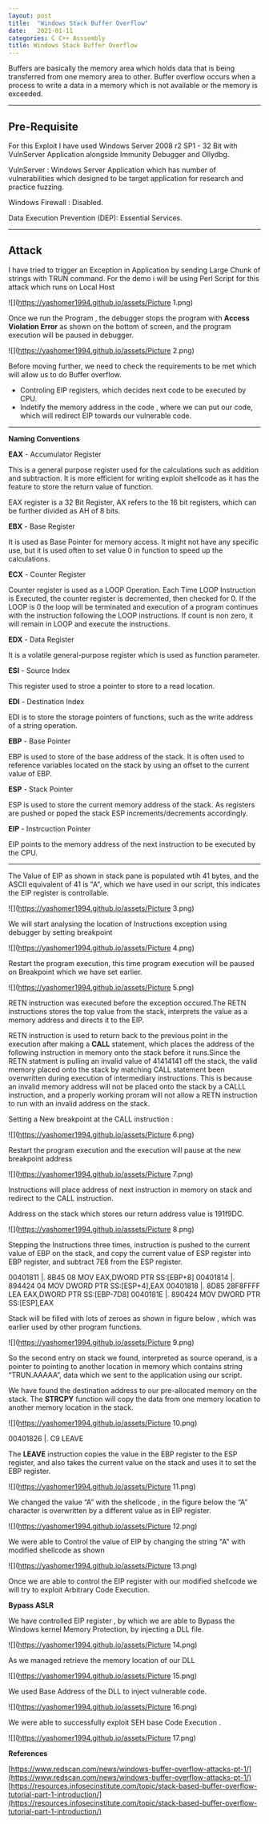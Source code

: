 ```yaml
---
layout: post
title:  "Windows Stack Buffer Overflow"
date:   2021-01-11
categories: C C++ Asssembly
title: Windows Stack Buffer Overflow
---
```


Buffers are basically the memory area which holds data that is being transferred from one memory area to other. Buffer overflow occurs when a process to write a data in a memory which is not available or the memory is exceeded.

---
[](#header-1)**Pre-Requisite**
---

For this Exploit I have used Windows Server 2008 r2 SP1 - 32 Bit with  VulnServer Application alongside Immunity Debugger and Ollydbg.

VulnServer :  Windows Server Application which has number of vulnerabilities which designed to be target application for research and practice fuzzing.

Windows Firewall : Disabled.

Data Execution Prevention (DEP): Essential Services.

---
[](#header-2)**Attack**
---

I have tried to trigger an Exception in Application by sending Large Chunk of strings with TRUN command. For the demo i will be using Perl Script for this attack which runs on Local Host

![](https://yashomer1994.github.io/assets/Picture 1.png)

Once we run the Program , the debugger stops the program with **Access Violation Error** as shown on the bottom of screen, and the program execution will be paused in debugger.

![](https://yashomer1994.github.io/assets/Picture 2.png)

Before moving further, we need to check the requirements to be met which will allow us to do Buffer overflow.

- Controling EIP registers, which decides next code to be executed by CPU.
- Indetify the memory address in the code , where we can put our code, which will redirect EIP towards our vulnerable code.

--- 
**Naming Conventions**

**EAX** - Accumulator Register

This is a general purpose register used for the calculations such as addition and subtraction. It is more efficient for writing exploit shellcode as it has the feature to store the return value of function.

EAX register is a 32 Bit Register, AX refers to the 16 bit registers, which can be further divided as AH of 8 bits.

**EBX** - Base Register

It is used as Base Pointer for memory access. It might not have any specific use, but it is used often to set value 0 in function to speed up the calculations.

**ECX** - Counter Register

Counter register is used as a LOOP Operation. Each Time LOOP Instruction is Executed, the counter register is decremented, then checked for 0. If the LOOP is 0 the loop will be terminated and execution of a program continues with the instruction following the LOOP instructions. If count is non zero, it will remain in LOOP and execute the instructions.

**EDX** - Data Register

It is a volatile general-purpose register which is used as function parameter.

**ESI** - Source Index

This register used to stroe a pointer to store to a read location.

**EDI** - Destination Index

EDI is  to store the storage pointers of functions, such as the write address of a string operation.

**EBP** - Base Pointer

EBP is used to store  of the base address  of the stack.  It is often used to reference variables located on the stack by using an offset to the current value of EBP.

**ESP** - Stack Pointer

ESP is used to store  the current memory address  of the stack. As registers are pushed or  poped  the stack ESP increments/decrements accordingly.

**EIP** - Instrcuction Pointer

EIP points to the memory address of the next instruction to be executed by the CPU.

---

The Value of EIP as shown in stack pane is populated wtih 41 bytes, and the ASCII equivalent of 41 is "A", which we have used in our script, this indicates the EIP register is controllable.


![](https://yashomer1994.github.io/assets/Picture 3.png)

We will start analysing the location of Instructions exception using debugger by setting breakpoint

![](https://yashomer1994.github.io/assets/Picture 4.png)

Restart the program execution, this time program execution will be paused on Breakpoint which we have set earlier.

![](https://yashomer1994.github.io/assets/Picture 5.png)

RETN instruction was executed before the exception occured.The RETN instructions stores the top value from the stack, interprets the value as a
memory address and directs it to the EIP.

RETN instruction is used to return back to the previous point in the execution after making a **CALL** statement, which places the address of the following instruction in memory onto the stack before it runs.Since the RETN statment is pulling an invalid value of 41414141 off the stack, the valid memory placed onto the stack by matching CALL statement been overwritten during execution of intermediary instructions. This is because an invalid memory address will not be placed onto the stack by a CALLL instruction, and a properly working proram will not allow a RETN  instruction to run with an invalid address on the stack. 

Setting a New breakpoint at the CALL instruction :

![](https://yashomer1994.github.io/assets/Picture 6.png)

Restart the program execution and the execution will pause at the new breakpoint address

![](https://yashomer1994.github.io/assets/Picture 7.png)

Instructions will place address of next instruction in memory on stack and redirect to the CALL instruction.

Address on the stack which stores our return address value is 191f9DC.

![](https://yashomer1994.github.io/assets/Picture 8.png)

Stepping the Instructions three times, instruction is pushed to the current value of EBP on the stack, and copy the current value of ESP register into EBP register, and subtract 7E8 from the ESP register. 


00401811 |. 8B45 08 MOV EAX,DWORD PTR SS:[EBP+8]
00401814 |. 894424 04 MOV DWORD PTR SS:[ESP+4],EAX
00401818 |. 8D85 28F8FFFF LEA EAX,DWORD PTR SS:[EBP-7D8]
0040181E |. 890424 MOV DWORD PTR SS:[ESP],EAX
 
Stack will be filled with lots of zeroes as shown in figure below , which was earlier used by other program functions.

![](https://yashomer1994.github.io/assets/Picture 9.png)

So the second entry on stack we found, interpreted as source operand, is a pointer to pointing to another location in  memory which contains string “TRUN.AAAAA”, data which we sent to the application using our script.

We have found the destination address to our pre-allocated memory on the stack. The **STRCPY** function will copy the data from one memory location to another memory location in the stack.

![](https://yashomer1994.github.io/assets/Picture 10.png)

00401826 |. C9 LEAVE

The **LEAVE** instruction copies the value in the EBP register to the ESP register, and also takes the current value on the stack and uses it to set the EBP register. 

![](https://yashomer1994.github.io/assets/Picture 11.png)

We changed the value “A” with the shellcode , in the figure below the “A” character is overwritten by a different value as in EIP register.

![](https://yashomer1994.github.io/assets/Picture 12.png)

We were able to Control the value of EIP by changing the string "A" with modified shellcode as shown 

![](https://yashomer1994.github.io/assets/Picture 13.png)


Once we are able to control the EIP register with our modified shellcode we will try to exploit Arbitrary Code Execution.

[](#header-4)**Bypass ASLR**

We have controlled EIP register , by which we are able to  Bypass the Windows kernel Memory Protection, by injecting a DLL file.

![](https://yashomer1994.github.io/assets/Picture 14.png)


As we  managed retrieve the memory location of our DLL

![](https://yashomer1994.github.io/assets/Picture 15.png)

We used Base Address of the DLL to inject vulnerable code.

![](https://yashomer1994.github.io/assets/Picture 16.png)


We were able to successfully exploit SEH base Code Execution .

![](https://yashomer1994.github.io/assets/Picture 17.png)


[](#header-3)**References**

[https://www.redscan.com/news/windows-buffer-overflow-attacks-pt-1/](https://www.redscan.com/news/windows-buffer-overflow-attacks-pt-1/)
[https://resources.infosecinstitute.com/topic/stack-based-buffer-overflow-tutorial-part-1-introduction/](https://resources.infosecinstitute.com/topic/stack-based-buffer-overflow-tutorial-part-1-introduction/)